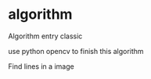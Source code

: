 # algorithm
Algorithm entry classic


use python opencv to finish this algorithm


Find lines in a image 
